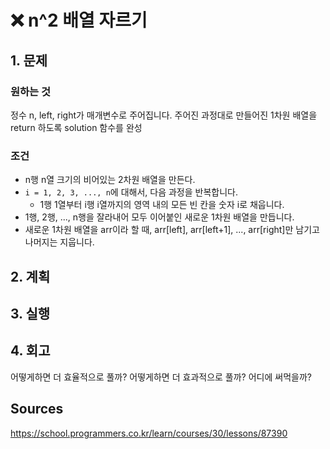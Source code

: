 # ❌ n^2 배열 자르기

## 1. 문제

### 원하는 것

정수 n, left, right가 매개변수로 주어집니다. 주어진 과정대로 만들어진 1차원 배열을 return 하도록 solution 함수를 완성

### 조건

- n행 n열 크기의 비어있는 2차원 배열을 만든다.
- `i = 1, 2, 3, ..., n`에 대해서, 다음 과정을 반복합니다.
  - 1행 1열부터 i행 i열까지의 영역 내의 모든 빈 칸을 숫자 i로 채웁니다.
- 1행, 2행, ..., n행을 잘라내어 모두 이어붙인 새로운 1차원 배열을 만듭니다.
- 새로운 1차원 배열을 arr이라 할 때, arr[left], arr[left+1], ..., arr[right]만 남기고 나머지는 지웁니다.

## 2. 계획

## 3. 실행

## 4. 회고

어떻게하면 더 효율적으로 풀까?
어떻게하면 더 효과적으로 풀까?
어디에 써먹을까?

## Sources

https://school.programmers.co.kr/learn/courses/30/lessons/87390
